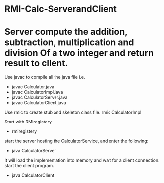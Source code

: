 # RMI-Calc-ServerandClient
# Server compute the addition, subtraction, multiplication and division Of a two integer and return result to client.

Use javac to compile all the java file i.e.
- javac Calculator.java
- javac CalculatorImpl.java
- javac CalculatorServer.java
- javac CalculatorClient.java


Use rmic to create stub and skeleton class file.
rmic CalculatorImpl


Start with RMIregistery 
- rmiregistery

start the server hosting the CalculatorService, and enter the following:
 - java CalculatorServer
 
It will load the implementation into memory and wait for a client connection.
start the client program.

- java CalculatorClient

